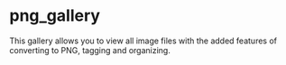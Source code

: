 # png_gallery
This gallery allows you to view all image files with the added features of converting to PNG, tagging and organizing.
